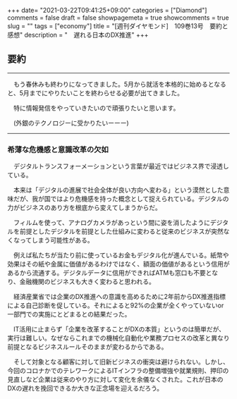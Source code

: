 +++
date= "2021-03-22T09:41:25+09:00"
categories = ["Diamond"]
comments = false
draft = false
showpagemeta = true
showcomments = true
slug = ""
tags = ["economy"]
title = "[週刊ダイヤモンド]　109巻13号　要約と感想"
description = "　遅れる日本のDX推進"
+++

## **要約**
***

　もう春休みも終わりになってきました。5月から就活を本格的に始めるとなると、5月までにやりたいことを終わらせる必要が出てきました。

　特に情報発信をやっていきたいので頑張りたいと思います。

　(外銀のテクノロジーに受かりたいーーー)

***

### **希薄な危機感と意識改革の欠如**

　デジタルトランスフォーメーションという言葉が最近ではビジネス界で浸透している。

　本来は「デジタルの進展で社会全体が良い方向へ変わる」という漠然とした意味だが、我が国ではより危機感を持った概念として捉えられている。デジタルの力がビジネスのあり方を根底から変えてしまうからだ。

　フィルムを使って、アナログカメラがあっという間に姿を消したようにデジタルを前提としたデジタルを前提とした仕組みに変わると従来のビジネスが突然なくなってしまう可能性がある。

　例えば私たちが当たり前に使っているお金もデジタル化が進んでいる。紙幣や効果はその紙や金属に価値があるわけではなく、額面の価値があるという信用があるから流通する。デジタルデータに信用ができればATMも窓口も不要となり、金融機関のビジネスも大きく変わると思われる。

　経済産業省では企業のDX推進への意識を高めるために2年前からDX推進指標による自己診断を促している。それによると92%の企業が全くやっていないor一部門での実施にとどまるとの結果だった。

　IT活用に止まらず「企業を改革することがDXの本質」というのは簡単だが、実行は難しい。なぜならこれまでの機械化自動化や業務プロセスの改革と異なり前提となるビジネスルールそのままが変わるからである。

　そして対象となる顧客に対して旧新ビジネスの衝突は避けられない。しかし、今回のコロナかでのテレワークによるITインフラの整備増強や就業規則、押印の見直しなど企業は従来のやり方に対して変化を余儀なくされた。これが日本のDXの遅れを挽回できるか大きな正念場を迎えるだろう。